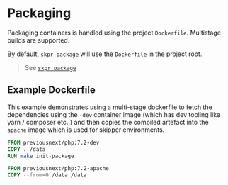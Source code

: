 # Packaging

Packaging containers is handled using the project `Dockerfile`. Multistage builds are supported.

By default, `skpr package` will use the `Dockerfile` in the project root.

> See [`skpr package`](../cli/commands/package.md)

## Example Dockerfile

This example demonstrates using a multi-stage dockerfile to fetch the dependencies using the `-dev` container image (which has dev tooling like yarn / composer etc..) and then copies the compiled artefact into the `-apache` image which is used for skipper environments.

```dockerfile
FROM previousnext/php:7.2-dev
COPY . /data
RUN make init-package

FROM previousnext/php:7.2-apache
COPY --from=0 /data /data
```
